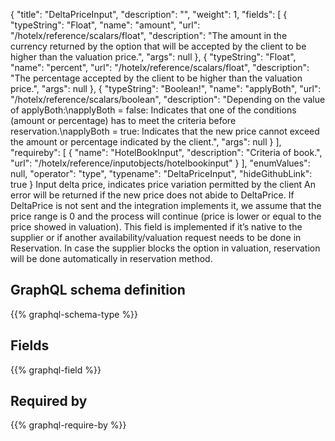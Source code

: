 {
  "title": "DeltaPriceInput",
  "description": "",
  "weight": 1,
  "fields": [
    {
      "typeString": "Float",
      "name": "amount",
      "url": "/hotelx/reference/scalars/float",
      "description": "The amount in the currency returned by the option that will be accepted by the client to be higher than the valuation price.",
      "args": null
    },
    {
      "typeString": "Float",
      "name": "percent",
      "url": "/hotelx/reference/scalars/float",
      "description": "The percentage accepted by the client to be higher than the valuation price.",
      "args": null
    },
    {
      "typeString": "Boolean!",
      "name": "applyBoth",
      "url": "/hotelx/reference/scalars/boolean",
      "description": "Depending on the value of applyBoth:\napplyBoth = false: Indicates that one of the conditions (amount or percentage) has to meet the criteria before reservation.\napplyBoth = true: Indicates that the new price cannot exceed the amount or percentage indicated by the client.",
      "args": null
    }
  ],
  "requireby": [
    {
      "name": "HotelBookInput",
      "description": "Criteria of book.",
      "url": "/hotelx/reference/inputobjects/hotelbookinput"
    }
  ],
  "enumValues": null,
  "operator": "type",
  "typename": "DeltaPriceInput",
  "hideGithubLink": true
}
Input delta price, indicates price variation permitted by the client
An error will be returned if the new price does not abide to DeltaPrice. If DeltaPrice is not sent and the integration implements it, we assume that the price range is 0 and the process will continue 
(price is lower or equal to the price showed in valuation).
This field is implemented if it’s native to the supplier or if another availability/valuation request needs to be done in Reservation. In case the supplier blocks the option in valuation, reservation 
will be done automatically in reservation method.
## GraphQL schema definition

{{% graphql-schema-type %}}

## Fields

{{% graphql-field %}}

## Required by

{{% graphql-require-by %}}
